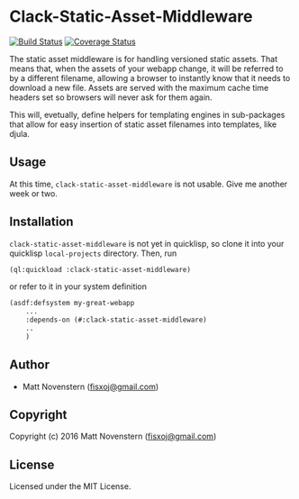 # Clack-Static-Asset-Middleware
[![Build Status](https://travis-ci.org/fisxoj/clack-static-asset-middleware.svg?branch=master)](https://travis-ci.org/fisxoj/clack-static-asset-middleware) [![Coverage Status](https://coveralls.io/repos/github/fisxoj/clack-static-asset-middleware/badge.svg?branch=master)](https://coveralls.io/github/fisxoj/clack-static-asset-middleware?branch=master)

The static asset middleware is for handling versioned static assets.  That means that, when the assets of your webapp change, it will be referred to by a different filename, allowing a browser to instantly know that it needs to download a new file.  Assets are served with the maximum cache time headers set so browsers will never ask for them again.

This will, evetually, define helpers for templating engines in sub-packages that allow for easy insertion of static asset filenames into templates, like djula.

## Usage

At this time, `clack-static-asset-middleware` is not usable.  Give me another week or two.
## Installation

`clack-static-asset-middleware` is not yet in quicklisp, so clone it into your quicklisp `local-projects` directory. Then, run

```lisp
(ql:quickload :clack-static-asset-middleware)
```

or refer to it in your system definition

```lisp
(asdf:defsystem my-great-webapp
    ...
    :depends-on (#:clack-static-asset-middleware)
    ..
    )
```


## Author

* Matt Novenstern (fisxoj@gmail.com)

## Copyright

Copyright (c) 2016 Matt Novenstern (fisxoj@gmail.com)

## License

Licensed under the MIT License.

